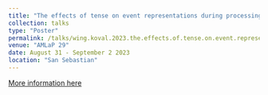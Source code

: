 ```yaml
---
title: "The effects of tense on event representations during processing"
collection: talks
type: "Poster"
permalink: /talks/wing.koval.2023.the.effects.of.tense.on.event.representations.during.processing
venue: "AMLaP 29"
date: August 31 - September 2 2023
location: "San Sebastian"
---
```


[More information here](url)
